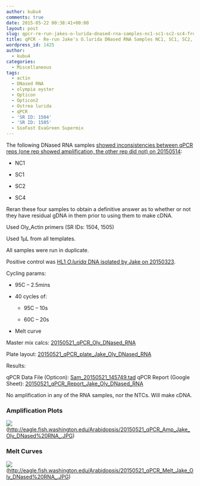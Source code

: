 ```yaml
---
author: kubu4
comments: true
date: 2015-05-22 00:38:41+00:00
layout: post
slug: qpcr-re-run-jakes-o-lurida-dnased-rna-samples-nc1-sc1-sc2-sc4-from-20150514
title: qPCR - Re-run Jake's O.lurida DNased RNA Samples NC1, SC1, SC2, SC4 from 20150514
wordpress_id: 1425
author:
  - kubu4
categories:
  - Miscellaneous
tags:
  - actin
  - DNased RNA
  - olympia oyster
  - Opticon
  - Opticon2
  - Ostrea lurida
  - qPCR
  - 'SR ID: 1504'
  - 'SR ID: 1505'
  - SsoFast EvaGreen Supermix
---
```


The following DNased RNA samples [showed inconsistencies between qPCR reps (one rep showed amplification, the other rep did not) on 20150514](2015/05/14/qpcr-jakes-o-lurida-ctenidia-dnased-rna-control-samples.html):




    
  * NC1

    
  * SC1

    
  * SC2

    
  * SC4



Reran these four samples to obtain a definitive answer as to whether or not they have residual gDNA in them prior to using them to make cDNA.

Used Oly_Actin primers (SR IDs: 1504, 1505)

Used 1μL from all templates.

All samples were run in duplicate.

Positive control was [HL1 _O.lurida_ DNA isolated by Jake on 20150323](https://heareresearch.blogspot.com/2015/03/3-23-2015-ezna-dna-isolation-with-seed.html).

Cycling params:




    
  * 95C – 2.5mins

    
  * 40 cycles of:

    
    * 95C – 10s

    
    * 60C – 20s




    
  * Melt curve



Master mix calcs: [20150521_qPCR_Oly_DNased_RNA](https://docs.google.com/spreadsheets/d/1AVf-RgRTnR65N62REZ8RWKKucuh6IAlZpuaiUbs5uOY/edit?usp=sharing)

Plate layout: [20150521_qPCR_plate_Jake_Oly_DNased_RNA](https://docs.google.com/spreadsheets/d/1yijvNDdUAPcy-HhrkHjr1R3LwdFCQTj5ci02CraQa2k/edit?usp=sharing)



Results:

qPCR Data File (Opticon): [Sam_20150521_145749.tad](https://eagle.fish.washington.edu/Arabidopsis/qPCR/Opticon/Sam_20150521_145749.tad)
qPCR Report (Google Sheet): [20150521_qPCR_Report_Jake_Oly_DNased_RNA](https://docs.google.com/spreadsheets/d/1ey-Cih6uJxoUpskVAGJS_DfO3Zc3SJzvpcPTno6qNQA/edit?usp=sharing)



No amplification in any of the RNA samples, nor the NTCs. Will make cDNA.





### Amplification Plots



![](https://eagle.fish.washington.edu/Arabidopsis/20150521_qPCR_Amp_Jake_Oly_DNased%20RNA_.JPG)(http://eagle.fish.washington.edu/Arabidopsis/20150521_qPCR_Amp_Jake_Oly_DNased%20RNA_.JPG)







### Melt Curves



![](https://eagle.fish.washington.edu/Arabidopsis/20150521_qPCR_Melt_Jake_Oly_DNased%20RNA_.JPG)(http://eagle.fish.washington.edu/Arabidopsis/20150521_qPCR_Melt_Jake_Oly_DNased%20RNA_.JPG)
